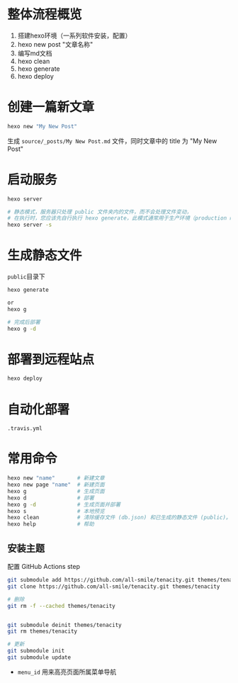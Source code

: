 # 整体流程概览
1. 搭建hexo环境（一系列软件安装，配置）
2. hexo new post "文章名称"
3. 编写md文档
4. hexo clean
5. hexo generate
6. hexo deploy
# 创建一篇新文章
```bash
hexo new "My New Post"
```
生成 `source/_posts/My New Post.md` 文件，同时文章中的 title 为 "My New Post"

# 启动服务
```bash
hexo server

# 静态模式，服务器只处理 public 文件夹内的文件，而不会处理文件变动，
# 在执行时，您应该先自行执行 hexo generate，此模式通常用于生产环境（production mode）下。
hexo server -s
```

# 生成静态文件

`public`目录下

```bash
hexo generate

or
hexo g

# 完成后部署
hexo g -d
```

# 部署到远程站点

```bash
hexo deploy
```

# 自动化部署
```
.travis.yml
```

# 常用命令
```bash
hexo new "name"       # 新建文章
hexo new page "name"  # 新建页面
hexo g                # 生成页面
hexo d                # 部署
hexo g -d             # 生成页面并部署
hexo s                # 本地预览
hexo clean            # 清除缓存文件 (db.json) 和已生成的静态文件 (public)。在某些情况（尤其是更换主题后），如果发现您对站点的更改无论如何也不生效，您可能需要运行该命令。
hexo help             # 帮助
```

## 安装主题

配置 GitHub Actions step

```bash
git submodule add https://github.com/all-smile/tenacity.git themes/tenacity
git clone https://github.com/all-smile/tenacity.git themes/tenacity

# 删除
git rm -f --cached themes/tenacity


git submodule deinit themes/tenacity
git rm themes/tenacity

# 更新
git submodule init
git submodule update
```

- `menu_id` 用来高亮页面所属菜单导航